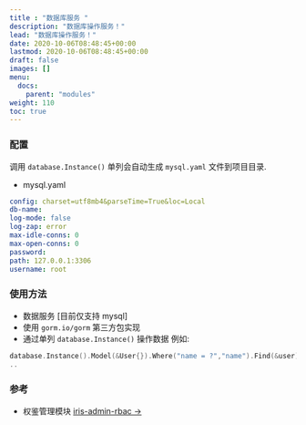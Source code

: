 ```yaml
---
title : "数据库服务 "
description: "数据库操作服务！"
lead: "数据库操作服务！"
date: 2020-10-06T08:48:45+00:00
lastmod: 2020-10-06T08:48:45+00:00
draft: false
images: []
menu:
  docs:
    parent: "modules"
weight: 110
toc: true
---
```


### 配置

调用 `database.Instance()` 单列会自动生成 `mysql.yaml` 文件到项目目录.

- mysql.yaml


```yaml
config: charset=utf8mb4&parseTime=True&loc=Local
db-name: 
log-mode: false
log-zap: error
max-idle-conns: 0
max-open-conns: 0
password: 
path: 127.0.0.1:3306
username: root
```

### 使用方法

- 数据服务 [目前仅支持 mysql]
- 使用 `gorm.io/gorm` 第三方包实现
- 通过单列 `database.Instance()` 操作数据
例如:
  
```go
database.Instance().Model(&User{}).Where("name = ?","name").Find(&user)
..
```

### 参考

- 权鉴管理模块 [iris-admin-rbac →](https://github.com/snowlyg/iris-admin-rbac)